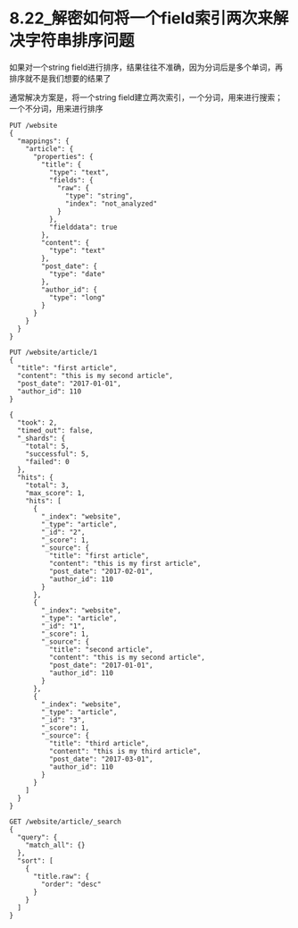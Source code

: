 # 8.22_解密如何将一个field索引两次来解决字符串排序问题

如果对一个string field进行排序，结果往往不准确，因为分词后是多个单词，再排序就不是我们想要的结果了

通常解决方案是，将一个string field建立两次索引，一个分词，用来进行搜索；一个不分词，用来进行排序

    PUT /website 
    {
      "mappings": {
        "article": {
          "properties": {
            "title": {
              "type": "text",
              "fields": {
                "raw": {
                  "type": "string",
                  "index": "not_analyzed"
                }
              },
              "fielddata": true
            },
            "content": {
              "type": "text"
            },
            "post_date": {
              "type": "date"
            },
            "author_id": {
              "type": "long"
            }
          }
        }
      }
    }

    PUT /website/article/1
    {
      "title": "first article",
      "content": "this is my second article",
      "post_date": "2017-01-01",
      "author_id": 110
    }
    
    {
      "took": 2,
      "timed_out": false,
      "_shards": {
        "total": 5,
        "successful": 5,
        "failed": 0
      },
      "hits": {
        "total": 3,
        "max_score": 1,
        "hits": [
          {
            "_index": "website",
            "_type": "article",
            "_id": "2",
            "_score": 1,
            "_source": {
              "title": "first article",
              "content": "this is my first article",
              "post_date": "2017-02-01",
              "author_id": 110
            }
          },
          {
            "_index": "website",
            "_type": "article",
            "_id": "1",
            "_score": 1,
            "_source": {
              "title": "second article",
              "content": "this is my second article",
              "post_date": "2017-01-01",
              "author_id": 110
            }
          },
          {
            "_index": "website",
            "_type": "article",
            "_id": "3",
            "_score": 1,
            "_source": {
              "title": "third article",
              "content": "this is my third article",
              "post_date": "2017-03-01",
              "author_id": 110
            }
          }
        ]
      }
    }
    
    GET /website/article/_search
    {
      "query": {
        "match_all": {}
      },
      "sort": [
        {
          "title.raw": {
            "order": "desc"
          }
        }
      ]
    }






